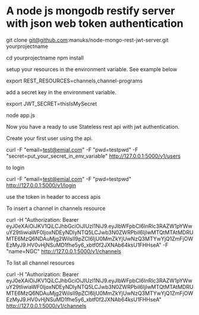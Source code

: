 # A node js mongodb restify server with json web token authentication  

git clone git@github.com:manuks/node-mongo-rest-jwt-server.git yourprojectname

cd yourprojectname
npm install

setup your resources in the environment variable. See example below

export REST_RESOURCES=channels,channel-programs

add a secret key in the environment variable.

export JWT_SECRET=thisIsMySecret

node app.js

Now you have a ready to use Stateless rest api with jwt authentication.

Create your first user using the api.

curl -F "email=test@emial.com" -F "pwd=testpwd" -F "secret=put_your_secret_in_env_variable" http://127.0.0.1:5000/v1/users

to login

curl -F "email=test@emial.com" -F "pwd=testpwd" http://127.0.0.1:5000/v1/login


use the token in header to access apis

To insert a channel in channels resource 

curl -H "Authorization: Bearer eyJ0eXAiOiJKV1QiLCJhbGciOiJIUzI1NiJ9.eyJlbWFpbCI6InRlc3RAZW1pYWwuY29tIiwiaWF0IjoxNDEyNDIyNTQ5LCJwb3N0ZWRPbiI6IjIwMTQtMTAtMDRUMTE6MzQ6NDAuMjg2WiIsIl9pZCI6IjU0MmZkYjUwNzQ3MTYwYjQ1ZmFjOWEzMyJ9.HV0vHjNSuMD1fhe5y6_xbtf0f2JXNAb64ksU1FHHseA" -F "name=NGC" http://127.0.0.1:5000/v1/channels

To list all channel resources

curl -H "Authorization: Bearer eyJ0eXAiOiJKV1QiLCJhbGciOiJIUzI1NiJ9.eyJlbWFpbCI6InRlc3RAZW1pYWwuY29tIiwiaWF0IjoxNDEyNDIyNTQ5LCJwb3N0ZWRPbiI6IjIwMTQtMTAtMDRUMTE6MzQ6NDAuMjg2WiIsIl9pZCI6IjU0MmZkYjUwNzQ3MTYwYjQ1ZmFjOWEzMyJ9.HV0vHjNSuMD1fhe5y6_xbtf0f2JXNAb64ksU1FHHseA" http://127.0.0.1:5000/v1/channels
